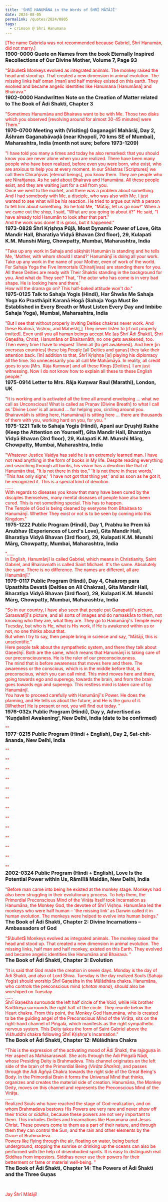 ```yaml
---
title: 'ŚHRĪ HANUMĀNA in the Words of ŚHRĪ MĀTĀJĪ'
date: 2024-08-05
permalink: /quotes/2024/0805
tags:
  - crimson @ Shri Hanumana
---
```


<div class="para-divider"></div>

<p>
<font color="red">[The name Gabriela was not recommended because Gabriel, Śhrī Hanumān, did not marry.]</font><br>
<font size="+0"><b>1900-0000 Quote on Names from the book Eternally Inspired Recollections of Our Divine Mother, Volume 7, Page 93</b></font>
</p>

<div class="para-divider"></div>

<p>
<font color="red">"$\bullet$ Monkeys evolved as integrated animals. The monkey raised the head and stood up. That created a new dimension in animal evolution. The missing links half oman [man] and half monkey existed on this earth. They evolved and became angelic identities like Hanumana [Hanumāna] and Bhairava."</font><br>
<font size="+0"><b>1902-0000 Handwritten Note on the Creation of Matter related to The Book of Ādi Śhakti, Chapter 3</b></font>
</p>

<div class="para-divider"></div>

<p>
<font color="red">"Sometimes Hanumāna and Bhairava want to be with Me. Those two disks which you observed [revolving around for almost 30-45 minutes] were Them."</font><br>
<font size="+0"><b>1970-0700 Meeting with (Visiting) Gaganagirī Mahārāj, Day 2, Āśhram Gaganabāvaḍā (near Khopolī, 70 kms SE of Mumbai), Maharashtra, India (month not sure; before 1973-1209)</b></font>
</p>

<div class="para-divider"></div>

<p>
<font color="red">"I have told you many a times and today he also remarked: that you should know you are never alone when you are realized. There have been many people who have been realized, before even you were born, who exist, who are anxious to help you at every moment. In our Śhāstras [Scriptures] we call them Chirañjīvas [eternal beings], you know them. They are people who are Nirañjanas. As he said about Bhairava and Hanumāna. All these people exist, and they are waiting just for a call from you.<br>
Once we went to the market, and there was a problem about something. And I had somebody with Me, a disciple, who was also with Me. I just wanted to see what will be his reaction. He tried to argue out with a person to tell him about something. So he told Me, "Mātājī, let us go now!" When a we came out the shop, I said, "What are you going to about it?" He said, "I have already told Hanumān to look after that part."<br>
And the work was done! It is gross, but it happened."</font><br>
<font size="+0"><b>1973-0828 Śhrī Kṛiṣhṇa Pūjā, Most Dynamic Power of Love, Gita Mandir Hall, Bharatiya Vidyā Bhavan (3rd floor), 29, Kulapati K.M. Munshi Mārg, Chowpatty, Mumbai, Maharashtra, India</b></font>
</p>

<div class="para-divider"></div>

<p>
<font color="red">"Take up any work in Sahaja and sākṣhāt Hanumān is standing and he tells Me, 'Mother, with whom should I stand?' Hanumānjī is doing all your work.<br>
Take up any work in the name of your Mother, even of work of the world. For Sahaja Yoga the Five Immortals (Chirañjīvas) are standing there for you.<br>
All these Deities are ready with Their Śhaktis standing in the background for you. And what do They see? That, 'The actor who has come is in very bad shape. He is looking here and there.'<br>
How will the drama go on? This half-baked attitude won't do."</font><br>
<font size="+0"><b>1975-0125 Talk to Sahaja Yogis (Hindi), Har Śhwās Me Sahaja Yoga Ko Prasthāpit Karanā Hogā (Sahaja Yoga Must Be Established in Every Breath or Must Listen Every Day and Imbibe Sahaja Yoga), Mumbai, Maharashtra, India</b></font>
</p>

<div class="para-divider"></div>

<p>
<font color="red">"But I see that without properly inviting Deities chakras never work. And these Brahmā, Viṣhṇu, and Maheśh[,] They never listen to [if not properly invited]. Even until you all human beings accept Me [as Śhrī Ādi Śhakti], Śhrī Gaṇeśha, Christ, Hanumāna or Bhairavnāth, no one gets awakened, too. Then every time I have to request Them all [to get awakened]. And here [in overseas countries] these big People [all Deities and gaṇas] they take their attention back. [In] addition to that, Śhrī Kṛiṣhṇa [is] playing his diplomacy all the time. So unnecessarily you all call Me Mahāmāyā. In reality, all credit goes to you [Mrs. Rāja Kuṃwar] and all these Kings [Deities]. I am just witnessing. Now I do not know how to explain all these to these English people."</font><br>
<font size="+0"><b>1975-0914 Letter to Mrs. Rāja Kuṃwar Raul (Marathi), London, UK</b></font>
</p>

<div class="para-divider"></div>

<p>
<font color="red">"It is working and is activated all the time all around enveloping ... what we call as Unconscious! What is called as Praṇav [Divine Breath] to what I call as 'Divine Love' is all around ... for helping you, circling around you. Bhairavnāth is sitting here, Hanumānajī is sitting here ... there are thousands of them with you, working hard on you, for you. "</font><br>
<font size="+0"><b>1975-1221 Talk to Sahaja Yogis (Hindi), Apanī aur Dṛuṣhṭi Rakhe (Keep the Attention on Yourself), Gita Mandir Hall, Bharatiya Vidyā Bhavan (3rd floor), 29, Kulapati K.M. Munshi Mārg, Chowpatty, Mumbai, Maharashtra, India</b></font>
</p>

<div class="para-divider"></div>

<p>
<font color="red">"Whatever Justice Vaidya has said he is an extremely learned man. I have not read anything in the form of books in My life. Despite reading everything and searching through all books, his vision has a devotion like that of Hanumān that, "It is not there in this too," 'It is not there in these words,' 'This has only signs,' 'I have not got that thing yet,' and as soon as he got it, he recognized it. This is a special kind of devotion.<br>
......<br>
With regards to diseases you know that many have been cured by the disciples themselves, many mental diseases of people have also been cured. This is not something special. This has to happen.<br>
The Temple of God is being cleaned by everyone from Bhairava to Hanumānjī. Whether They exist or not is to be seen by coming into this Kingdom."</font><br>
<font size="+0"><b>1975-1222 Public Program (Hindi), Day 1, Prabhu ke Prem kā Anubhav (Experiences of Lord's Love), Gita Mandir Hall, Bharatiya Vidyā Bhavan (3rd floor), 29, Kulapati K.M. Munshi Mārg, Chowpatty, Mumbai, Maharashtra, India</b></font>
</p>

<div class="para-divider"></div>

<p>
<font color="red">"......<br>
In English, Hanumānjī is called Gabriel, which means in Christianity, Saint Gabriel, and Bhairavnath is called Saint Michael. It's the same. Absolutely the same. There is no difference. The names are different, all are Hanumānjī."</font><br>
<font size="+0"><b>1979-0117 Public Program (Hindi), Day 4, Chakroṃ para Upasthita Devatā (Deities on All Chakras), Gita Mandir Hall, Bharatiya Vidyā Bhavan (3rd floor), 29, Kulapati K.M. Munshi Mārg, Chowpatty, Mumbai, Maharashtra, India</b></font>
</p>

<div class="para-divider"></div>

<p>
<font color="red">"So in our country, I have also seen that people put Gaṇapatijī's picture, Saraswatījī's picture, and all sorts of images and do namaskāra to them, not knowing who they are, what they are. They go to Hanumānjī's Temple every Tuesday, but who is He, what is His work, if He is awakened within us or not, no one thinks about that.<br>
But when I try to say, then people bring in science and say, "Mātājī, this is unscientific."<br>
Here people talk about the sympathetic system, and there they talk about Gaṇeśhjī. Both are the same, which means that Hanumānjī is taking care of our preconsciousness. He is the ruler of our preconsciousness.<br>
The mind that is before awareness that moves here and there. The awareness or the conscious, which is in the middle before that, is preconscious, which you can call mind. This mind moves here and there, going towards ego and superego, towards the brain, and from the brain goes towards ego and superego. This restless mind is taken care of by Hanumānjī.<br>
You have to proceed carefully with Hanumānjī's Power. He does the planning, and He tells us about the future, and He is the guru of it.<br>
[Whether] He is present or not, you will find out today. "</font><br>
<font size="+0"><b>1976-032x Public Program (Hindi), Day y, Advertised as 'Kuṇḍalinī Awakening', New Delhi, India (date to be confirmed)</b></font>
</p>

<div class="para-divider"></div>

<p>
<font color="red">""</font><br>
<font size="+0"><b>1977-0215 Public Program (Hindi + English), Day 2, Sat-chit-ānanda, New Delhi, India</b></font>
</p>

<div class="para-divider"></div>

<p>
<font color="red">""</font><br>
<font size="+0"><b></b></font>
</p>

<div class="para-divider"></div>

<p>
<font color="red">""</font><br>
<font size="+0"><b></b></font>
</p>

<div class="para-divider"></div>

<p>
<font color="red">""</font><br>
<font size="+0"><b></b></font>
</p>

<div class="para-divider"></div>

<p>
<font color="red">""</font><br>
<font size="+0"><b></b></font>
</p>

<div class="para-divider"></div>

<p>
<font color="red">""</font><br>
<font size="+0"><b></b></font>
</p>

<div class="para-divider"></div>

<p>
<font color="red">""</font><br>
<font size="+0"><b></b></font>
</p>

<div class="para-divider"></div>

<p>
<font color="red">""</font><br>
<font size="+0"><b></b></font>
</p>

<div class="para-divider"></div>

<p>
<font color="red">""</font><br>
<font size="+0"><b></b></font>
</p>

<div class="para-divider"></div>

<p>
<font color="red">""</font><br>
<font size="+0"><b></b></font>
</p>

<div class="para-divider"></div>

<p>
<font color="red">""</font><br>
<font size="+0"><b></b></font>
</p>

<div class="para-divider"></div>

<p>
<font color="red">""</font><br>
<font size="+0"><b></b></font>
</p>

<div class="para-divider"></div>

<p>
<font color="red">""</font><br>
<font size="+0"><b></b></font>
</p>

<div class="para-divider"></div>

<p>
<font color="red">""</font><br>
<font size="+0"><b>2002-0324 Public Program (Hindi + English), Love Is the Potential Power within Us, Rāmlīlā Maidān, New Delhi, India</b></font>
</p>

<div class="para-divider"></div>

<p>
<font color="red">"Before man came into being he existed at the monkey stage. Monkeys had also been struggling in their evolutionary process. To help them, the Primordial Preconscious Mind of the Virāṭa Itself took Incarnation as Hanumāna, the Monkey God, the devotee of Śhrī Viṣhṇu. Hanumāna led the monkeys who were half human &#8211; 'the missing link' as Darwin called it in human evolution. The monkeys were helped to evolve into human beings."</font><br>
<font size="+0"><b>The Book of Ādi Śhakti, Chapter 2: Divine Incarnations &#8211; Ambassadors of God</b></font>
</p>

<div class="para-divider"></div>

<p>
<font color="red">"$\bullet$ Monkeys evolved as integrated animals. The monkey raised the head and stood up. That created a new dimension in animal evolution. The missing links, half man and half monkey, existed on this Earth. They evolved and became angelic identities like Hanumāna and Bhairava. "</font><br>
<font size="+0"><b>The Book of Ādi Śhakti, Chapter 3: Evolution</b></font>
</p>

<div class="para-divider"></div>

<p>
<font color="red">"It is said that God made the creation in seven days. Monday is the day of Ādi Śhakti, and also of Lord Śhiva. Tuesday is the day realized Souls (Sahaja Yogis) should worship Śhrī Gaṇeśha in the Mūlādhāra chakra. Hanumāna, who controls the preconscious mind (<i>chetan mana</i>), should also be worshiped on Tuesday.<br>
......<br>
Śhrī Gaṇeśha surrounds the left half circle of the Void, while His brother Kārttikeya surrounds the right half of the circle. They reunite below the Heart chakra. From this point, the Monkey God Hanumāna, who is created to be the guiding angel of the Preconscious Mind of the Virāṭa, sits on the right-hand channel of Piṅgalā, which manifests as the right sympathetic nervous system. This Deity takes the form of Saint Gabriel above the Viśhuddhi chakra following Śhrī Kṛiṣhṇa's Incarnation."</font><br>
<font size="+0"><b>The Book of Ādi Śhakti, Chapter 12: Mūlādhāra Chakra</b></font>
</p>

<div class="para-divider"></div>

<p>
<font color="red">"This is the expression of the activating mood of Ādi Śhakti, the rajoguṇa in Her aspect as Mahāsaraswatī. She acts through the Ādi Piṅgalā Nāḍī, whose Presiding Deity is Brahmadeva. This channel originates on the left side of the brain of the Primordial Being (<i>Virāṭa Śharīra</i>), and passes through the Ādi Āgñyā Chakra towards the right side of the Great Being's Body. In the Primordial Brain it forms the Universal Mind that thinks, organizes and creates the material side of creation. Hanumāna, the Monkey Deity, moves on this channel and represents the Preconscious Mind of the Virāṭa. <br>
......<br>
Realized Souls who have reached the stage of God-realization, and on whom Brahmadeva bestows His Powers are very rare and never show off their tricks or <i>siddhis</i>, because these powers are not very important to them. This includes Deities and Incarnations like Hanumāna and Jesus Christ. These powers come to them as a part of their nature, and through them they can control the Sun, and the rain and other elements by the Grace of Brahmadeva.<br>
Powers like flying through the air, floating on water, being buried underground, stopping the sunrise or drinking up the oceans can also be performed with the help of disembodied spirits. It is easy to distinguish real Siddhas from impostors. Siddhas never use their powers for their betterment or fame or material well-being. "</font><br>
<font size="+0"><b>The Book of Ādi Śhakti, Chapter 14: The Powers of Ādi Śhakti and the Three Guṇas</b></font>
</p>

<div class="para-divider"></div>


<br>
<p style="color:red;">Jay Śhrī Mātājī!<br></p>